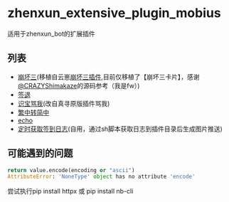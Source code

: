 # zhenxun_extensive_plugin_mobius

适用于zhenxun_bot的扩展插件

## 列表
- [崩坏三](https://github.com/MobiusT/zhenxun_extensive_plugin_mobius/tree/main/bh3)(移植自云崽[崩坏三插件](https://github.com/py-plugin-apps/honkai_mys),目前仅移植了【崩坏三卡片】，感谢[@CRAZYShimakaze](https://github.com/CRAZYShimakaze/zhenxun_extensive_plugin/tree/main/genshin_role_info)的源码参考（我是fw）)
- [签退](https://github.com/MobiusT/zhenxun_extensive_plugin_mobius/tree/main/reSign)
- [识宝骂我](https://github.com/MobiusT/zhenxun_extensive_plugin_mobius/tree/main/send_shibao_voice)(改自真寻原版插件骂我)
- [繁中转简中](https://github.com/MobiusT/zhenxun_extensive_plugin_mobius/tree/main/traditional2simplified)
- [echo](https://github.com/MobiusT/zhenxun_extensive_plugin_mobius/tree/main/zhenxun_echo)
- [定时获取签到日志](https://github.com/MobiusT/zhenxun_extensive_plugin_mobius/tree/main/getSignLog)(自用，通过sh脚本获取日志到插件目录后生成图片推送)

## 可能遇到的问题
```python
return value.encode(encoding or "ascii")
AttributeError: 'NoneType' object has no attribute 'encode'
```
尝试执行pip install httpx 或 pip install nb-cli